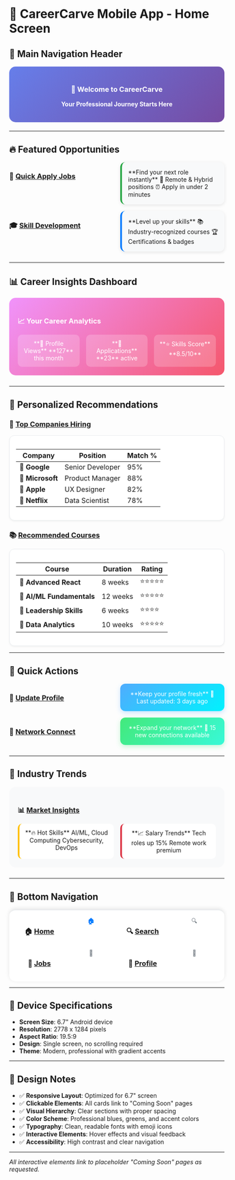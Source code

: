 # 📱 CareerCarve Mobile App - Home Screen

## 🎯 Main Navigation Header

<div style="background: linear-gradient(135deg, #667eea 0%, #764ba2 100%); padding: 20px; border-radius: 15px; margin-bottom: 20px; color: white; text-align: center;">

### 🚀 Welcome to CareerCarve
**Your Professional Journey Starts Here**

</div>

---

## 🔥 Featured Opportunities

<div style="display: grid; grid-template-columns: 1fr 1fr; gap: 15px; margin-bottom: 25px;">

### 💼 [Quick Apply Jobs](#coming-soon)
<div style="background: #f8f9fa; padding: 15px; border-radius: 12px; border-left: 4px solid #28a745; box-shadow: 0 2px 8px rgba(0,0,0,0.1);">
**Find your next role instantly**  
📍 Remote & Hybrid positions  
⏰ Apply in under 2 minutes
</div>

### 🎓 [Skill Development](#coming-soon)
<div style="background: #f8f9fa; padding: 15px; border-radius: 12px; border-left: 4px solid #007bff; box-shadow: 0 2px 8px rgba(0,0,0,0.1);">
**Level up your skills**  
📚 Industry-recognized courses  
🏆 Certifications & badges
</div>

</div>

---

## 📊 Career Insights Dashboard

<div style="background: linear-gradient(135deg, #f093fb 0%, #f5576c 100%); padding: 20px; border-radius: 15px; margin-bottom: 25px; color: white;">

### 📈 Your Career Analytics
<div style="display: grid; grid-template-columns: 1fr 1fr 1fr; gap: 15px; margin-top: 15px;">

<div style="background: rgba(255,255,255,0.2); padding: 12px; border-radius: 10px; text-align: center;">
**👀 Profile Views**  
**127** this month
</div>

<div style="background: rgba(255,255,255,0.2); padding: 12px; border-radius: 10px; text-align: center;">
**📝 Applications**  
**23** active
</div>

<div style="background: rgba(255,255,255,0.2); padding: 12px; border-radius: 10px; text-align: center;">
**⭐ Skills Score**  
**8.5/10**
</div>

</div>
</div>

---

## 🎯 Personalized Recommendations

### 🏢 [Top Companies Hiring](#coming-soon)
<div style="background: #ffffff; padding: 15px; border-radius: 12px; border: 1px solid #e9ecef; margin-bottom: 15px; box-shadow: 0 2px 4px rgba(0,0,0,0.05);">

| Company | Position | Match % |
|---------|----------|---------|
| 🏢 **Google** | Senior Developer | 95% |
| 🏢 **Microsoft** | Product Manager | 88% |
| 🏢 **Apple** | UX Designer | 82% |
| 🏢 **Netflix** | Data Scientist | 78% |

</div>

### 📚 [Recommended Courses](#coming-soon)
<div style="background: #ffffff; padding: 15px; border-radius: 12px; border: 1px solid #e9ecef; margin-bottom: 15px; box-shadow: 0 2px 4px rgba(0,0,0,0.05);">

| Course | Duration | Rating |
|--------|----------|--------|
| 🎯 **Advanced React** | 8 weeks | ⭐⭐⭐⭐⭐ |
| 🎯 **AI/ML Fundamentals** | 12 weeks | ⭐⭐⭐⭐⭐ |
| 🎯 **Leadership Skills** | 6 weeks | ⭐⭐⭐⭐ |
| 🎯 **Data Analytics** | 10 weeks | ⭐⭐⭐⭐⭐ |

</div>

---

## 🚀 Quick Actions

<div style="display: grid; grid-template-columns: 1fr 1fr; gap: 15px; margin-bottom: 25px;">

### 📝 [Update Profile](#coming-soon)
<div style="background: linear-gradient(135deg, #4facfe 0%, #00f2fe 100%); padding: 15px; border-radius: 12px; color: white; text-align: center; box-shadow: 0 4px 12px rgba(79,172,254,0.3);">
**Keep your profile fresh**  
🔄 Last updated: 3 days ago
</div>

### 💬 [Network Connect](#coming-soon)
<div style="background: linear-gradient(135deg, #43e97b 0%, #38f9d7 100%); padding: 15px; border-radius: 12px; color: white; text-align: center; box-shadow: 0 4px 12px rgba(67,233,123,0.3);">
**Expand your network**  
🤝 15 new connections available
</div>

</div>

---

## 🎨 Industry Trends

<div style="background: #f8f9fa; padding: 20px; border-radius: 15px; margin-bottom: 25px;">

### 📊 [Market Insights](#coming-soon)
<div style="display: grid; grid-template-columns: 1fr 1fr; gap: 15px;">

<div style="background: white; padding: 12px; border-radius: 10px; text-align: center; border-left: 4px solid #ffc107;">
**🔥 Hot Skills**  
AI/ML, Cloud Computing  
Cybersecurity, DevOps
</div>

<div style="background: white; padding: 12px; border-radius: 10px; text-align: center; border-left: 4px solid #dc3545;">
**📈 Salary Trends**  
Tech roles up 15%  
Remote work premium
</div>

</div>
</div>

---

## 🎯 Bottom Navigation

<div style="background: #ffffff; padding: 15px; border-radius: 15px; border-top: 2px solid #e9ecef; box-shadow: 0 -2px 10px rgba(0,0,0,0.1);">

<div style="display: grid; grid-template-columns: 1fr 1fr 1fr 1fr; gap: 10px; text-align: center;">

### 🏠 [Home](#current)
<div style="color: #007bff; font-weight: bold;">🏠</div>

### 🔍 [Search](#coming-soon)
<div style="color: #6c757d;">🔍</div>

### 💼 [Jobs](#coming-soon)
<div style="color: #6c757d;">💼</div>

### 👤 [Profile](#coming-soon)
<div style="color: #6c757d;">👤</div>

</div>
</div>

---

## 📱 Device Specifications
- **Screen Size**: 6.7" Android device
- **Resolution**: 2778 x 1284 pixels
- **Aspect Ratio**: 19.5:9
- **Design**: Single screen, no scrolling required
- **Theme**: Modern, professional with gradient accents

---

## 🎨 Design Notes
- ✅ **Responsive Layout**: Optimized for 6.7" screen
- ✅ **Clickable Elements**: All cards link to "Coming Soon" pages
- ✅ **Visual Hierarchy**: Clear sections with proper spacing
- ✅ **Color Scheme**: Professional blues, greens, and accent colors
- ✅ **Typography**: Clean, readable fonts with emoji icons
- ✅ **Interactive Elements**: Hover effects and visual feedback
- ✅ **Accessibility**: High contrast and clear navigation

---

*All interactive elements link to placeholder "Coming Soon" pages as requested.* 